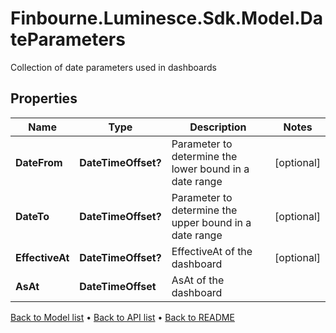 # Finbourne.Luminesce.Sdk.Model.DateParameters
Collection of date parameters used in dashboards

## Properties

Name | Type | Description | Notes
------------ | ------------- | ------------- | -------------
**DateFrom** | **DateTimeOffset?** | Parameter to determine the lower bound in a date range | [optional] 
**DateTo** | **DateTimeOffset?** | Parameter to determine the upper bound in a date range | [optional] 
**EffectiveAt** | **DateTimeOffset?** | EffectiveAt of the dashboard | [optional] 
**AsAt** | **DateTimeOffset** | AsAt of the dashboard | 

[Back to Model list](../README.md#documentation-for-models) &#8226; [Back to API list](../README.md#documentation-for-api-endpoints) &#8226; [Back to README](../README.md)

